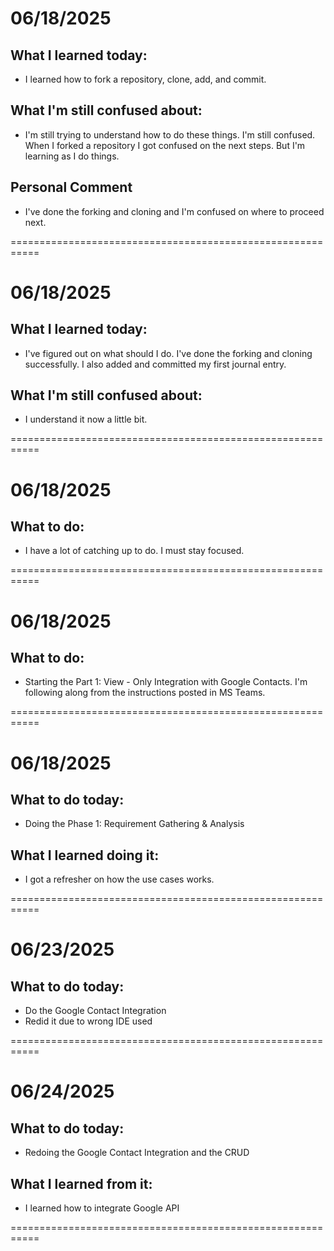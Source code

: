 # 06/18/2025
## What I learned today:
- I learned how to fork a repository, clone, add, and commit.

## What I'm still confused about: 
- I'm still trying to understand how to do these things. I'm still confused. When I forked a repository I got confused on the next steps. But I'm learning as I do things.

## Personal Comment
- I've done the forking and cloning and I'm confused on where to proceed next.

===========================================================

# 06/18/2025
## What I learned today:
- I've figured out on what should I do. I've done the forking and cloning successfully. I also added and committed my first journal entry.

## What I'm still confused about: 
- I understand it now a little bit.

===========================================================

# 06/18/2025
## What to do:
- I have a lot of catching up to do. I must stay focused.

===========================================================

# 06/18/2025
## What to do:
- Starting the Part 1: View - Only Integration with Google Contacts. I'm following along from the instructions posted in MS Teams.

===========================================================

# 06/18/2025
## What to do today:
- Doing the Phase 1: Requirement Gathering & Analysis

## What I learned doing it:
- I got a refresher on how the use cases works.

===========================================================

# 06/23/2025
## What to do today:
- Do the Google Contact Integration
- Redid it due to wrong IDE used

===========================================================

# 06/24/2025
## What to do today:
- Redoing the Google Contact Integration and the CRUD

## What I learned from it:
- I learned how to integrate Google API

===========================================================